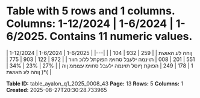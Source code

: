 # Table with 5 rows and 1 columns. Columns: 1-12/2024 | 1-6/2024 | 1-6/2025. Contains 11 numeric values.

| 1-12/2024 | 1-6/2024 | 1-6/2025 |
|---|
| ןוהה לע האושת |
| 259 | 932 | 104 | 551 | 201 | 008 | תוינמה ילעבל סחוימ הפוקתל ללוכ חוור |
| 972 | 122 | 903 | 775 | 1 | 178 | 249 | הפוקת ףוסל תוינמה ילעבל סחוימ עצוממ ןוה |
| 27% | 23% | 34% | )*( ןוהה לע האושת |

**Table ID:** table_ayalon_q1_2025_0008_43
**Page:** 13
**Rows:** 5
**Columns:** 1
**Created:** 2025-08-27T20:30:28.733965
